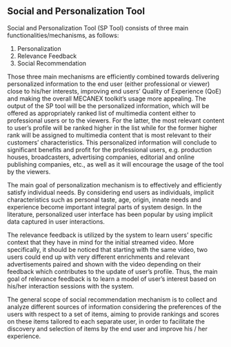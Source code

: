 ## Social and Personalization Tool

Social and Personalization Tool (SP Tool) consists of three main functionalities/mechanisms, as follows:

1. Personalization
2. Relevance Feedback
3. Social Recommendation

Those three main mechanisms are efficiently combined towards delivering personalized information to the end user (either professional or viewer) close to his/her interests, improving end users’ Quality of Experience (QoE) and making the overall MECANEX toolkit’s usage more appealing. The output of the SP tool will be the personalized information, which will be offered as appropriately ranked list of multimedia content either to professional users or to the viewers. For the latter, the most relevant content to user’s profile will be ranked higher in the list while for the former higher rank will be assigned to multimedia content that is most relevant to their customers’ characteristics. This personalized information will conclude to significant benefits and profit for the professional users, e.g. production houses, broadcasters, advertising companies, editorial and online publishing companies, etc., as well as it will encourage the usage of the tool by the viewers.

The main goal of personalization mechanism is to effectively and efficiently satisfy individual needs. By considering end users as individuals, implicit characteristics such as personal taste, age, origin, innate needs and experience become important integral parts of system design. In the literature, personalized user interface has been popular by using implicit data captured in user interactions.

The relevance feedback is utilized by the system to learn users’ specific context that they have in mind for the initial streamed video. More specifically, it should be noticed that starting with the same video, two users could end up with very different enrichments and relevant advertisements paired and shown with the video depending on their feedback which contributes to the update of user’s profile. Thus, the main goal of relevance feedback is to learn a model of user’s interest based on his/her interaction sessions with the system.

The general scope of social recommendation mechanism is to collect and analyze different sources of information considering the preferences of the users with respect to a set of items, aiming to provide rankings and scores on these items tailored to each separate user, in order to facilitate the discovery and selection of items by the end user and improve his / her experience.
